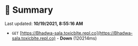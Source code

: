 # 📖 Summary
Last updated: **10/19/2021, 8:55:16 AM**

- `GET` [https://Bhadwa-sala.toxicblte.repl.co](https://Bhadwa-sala.toxicblte.repl.co) - **Down** (120214ms)
